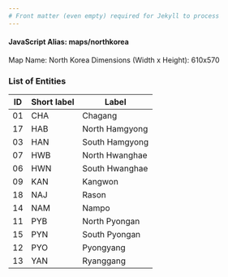 ```yaml
---
# Front matter (even empty) required for Jekyll to process
---
```


#### JavaScript Alias: maps/northkorea

Map Name: North Korea
Dimensions (Width x Height): 610x570





### List of Entities

ID | Short label | Label
---|---|---|
01|CHA|Chagang
17|HAB|North Hamgyong
03|HAN|South Hamgyong
07|HWB|North Hwanghae
06|HWN|South Hwanghae
09|KAN|Kangwon
18|NAJ|Rason  
14|NAM|Nampo 
11|PYB|North Pyongan
15|PYN|South Pyongan
12|PYO|Pyongyang 
13|YAN|Ryanggang